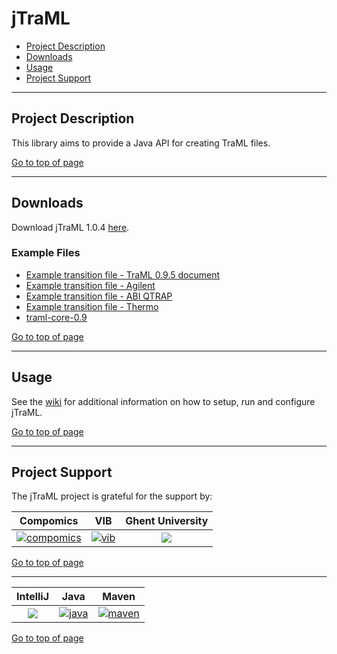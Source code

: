# jTraML

 * [Project Description](#project-description)
 * [Downloads](#downloads)
 * [Usage](#usage)
 * [Project Support](#project-support)

----

## Project Description

This library aims to provide a Java API for creating TraML files.

[Go to top of page](#jtraml)

----

## Downloads
Download jTraML 1.0.4 [here](http://genesis.ugent.be/maven2/com/compomics/jtraml/jtraml-core/1.0.4/jtraml-core-1.0.4.zip).

### Example Files
  * [Example transition file - TraML 0.9.5 document](http://genesis.ugent.be/public_data/jtraml/tsq_example_095.traml)
  * [Example transition file - Agilent](http://genesis.ugent.be/public_data/jtraml/AgilentQQQ_example.tsv)
  * [Example transition file - ABI QTRAP](http://genesis.ugent.be/public_data/jtraml/QTRAP5500_example.csv)
  * [Example transition file - Thermo](http://genesis.ugent.be/public_data/jtraml/TSQ_example.csv)
  * [traml-core-0.9](http://genesis.ugent.be/public_data/jtraml/jtraml-core-0.9.zip)

[Go to top of page](#jtraml)

----

## Usage
See the [wiki](https://github.com/compomics/jtraml/wiki) for additional information on how to setup, run and configure jTraML.

[Go to top of page](#jtraml)

----

## Project Support

The jTraML project is grateful for the support by:

| Compomics | VIB | Ghent University|
|:--:|:--:|:--:|
| [![compomics](http://genesis.ugent.be/public_data/image/compomics.png)](http://www.compomics.com) | [![vib](http://genesis.ugent.be/public_data/image/vib.png)](http://www.vib.be) | [![](http://genesis.ugent.be/public_data/image/ugent.png)](http://www.ugent.be/en) |

[Go to top of page](#jtraml)

----

| IntelliJ | Java | Maven |
|:--:|:--:|:--:|
| [![]( https://www.jetbrains.com/idea/docs/logo_intellij_idea.png)](https://www.jetbrains.com/idea/) | [![java](http://genesis.ugent.be/public_data/image/java.png)](http://java.com/en/) | [![maven](http://genesis.ugent.be/public_data/image/maven.png)](http://maven.apache.org/) |

[Go to top of page](#jtraml)

